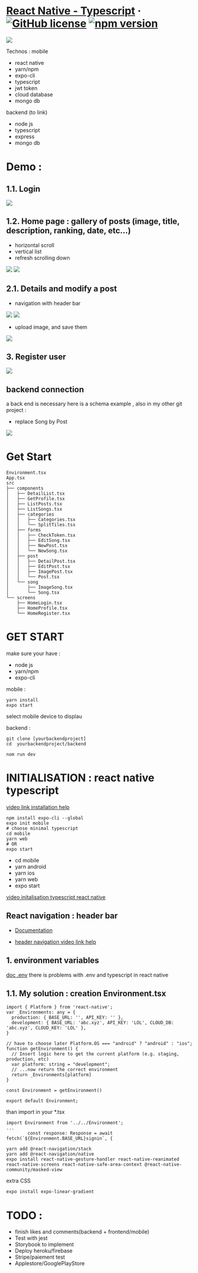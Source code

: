 
# [React Native - Typescript](https://reactnative.dev/) &middot; [![GitHub license](https://img.shields.io/badge/license-MIT-blue.svg)](https://github.com/facebook/react/blob/master/LICENSE) [![npm version](https://img.shields.io/npm/v/react.svg?style=flat)](https://www.npmjs.com/package/react) 

![](assets/demo1.gif)

Technos : mobile 
- react native
- yarn/npm
- expo-cli
- typescript
- jwt token
- cloud database
- mongo db

backend (to link)
- node js
- typescript
- express
- mongo db

# Demo :
## 1.1. Login

![](assets/AA.png)
## 1.2. Home page : gallery of posts (image, title, description, ranking, date, etc...)

- horizontal scroll
- vertical list
- refresh scrolling down

![](assets/CC.png)
![](assets/DD.png)

## 2.1. Details and modify a post

- navigation with header bar

![](assets/EE.png)
![](assets/FF.png)

- upload image, and save them

![](assets/demo.gif)


## 3. Register user
![](assets/BB.png)


## backend connection
a back end is necessary
here is a schema example , also in my other git project :

- replace Song by Post

![](assets/swagger.png)



# Get Start

```
Environment.tsx
App.tsx
src 
├── components
│   ├── DetailList.tsx
│   ├── GetProfile.tsx
│   ├── ListPosts.tsx
│   ├── ListSongs.tsx
│   ├── categories
│   │   ├── Categories.tsx
│   │   └── SplitTiles.tsx
│   ├── forms
│   │   ├── CheckToken.tsx
│   │   ├── EditSong.tsx
│   │   ├── NewPost.tsx
│   │   └── NewSong.tsx
│   ├── post
│   │   ├── DetailPost.tsx
│   │   ├── EditPost.tsx
│   │   ├── ImagePost.tsx
│   │   └── Post.tsx
│   └── song
│       ├── ImageSong.tsx
│       └── Song.tsx
└── screens
    ├── HomeLogin.tsx
    ├── HomeProfile.tsx
    └── HomeRegister.tsx

```

# GET START

make sure your have :
- node js
- yarn/npm
- expo-cli

mobile : 
```
yarn install
expo start
```

select mobile device to displau

backend :
```
git clone [yourbackendproject]
cd  yourbackendproject/backend

nom run dev
```






# INITIALISATION : react native typescript

[video link installation help](https://www.youtube.com/watch?v=oc3PoxqpJkU)


```
npm install expo-cli --global
expo init mobile
# choose minimal typescript
cd mobile
yarn web
# OR
expo start
```

- cd mobile
- yarn android
- yarn ios
- yarn web
- expo start


[video initalisation typescript react native](https://medium.com/javascript-in-plain-english/how-to-build-a-todo-list-app-with-react-hooks-and-typescript-b9cbdc61e966)

## React navigation : header bar
- [Documentation](https://reactnavigation.org/docs/hello-react-navigation)

- [header navigation video link help](https://www.youtube.com/watch?v=OmQCU-3KPms)



## 1. environment variables 

[doc .env](https://www.reactnativeschool.com/easily-manage-different-environment-configurations-in-react-native)
there is problems with .env and typescript in react native 

## 1.1. My solution : creation Environment.tsx
```
import { Platform } from 'react-native';
var _Environments: any = {
  production: { BASE_URL: '', API_KEY: '' },
  development: { BASE_URL: 'abc.xyz', API_KEY: 'LOL', CLOUD_DB: 'abc.xyz', CLOUD_KEY: 'LOL' },
}

// have to choose later Platform.OS === "android" ? "android" : "ios";
function getEnvironment() {
  // Insert logic here to get the current platform (e.g. staging, production, etc)
  var platform: string = "development";
  // ...now return the correct environment
  return _Environments[platform]
}

const Environment = getEnvironment()

export default Environment;
```

than import in your *.tsx
```
import Environment from '../../Environment';
...
        const response: Response = await fetch(`${Environment.BASE_URL}signin`, {
```

```
yarn add @react-navigation/stack
yarn add @react-navigation/native
expo install react-native-gesture-handler react-native-reanimated react-native-screens react-native-safe-area-context @react-native-community/masked-view
```

extra CSS
```
expo install expo-linear-gradient

```

# TODO :

- finish likes and comments(backend + frontend/mobile)
- Test with jest
- Storybook to implement
- Deploy heroku/firebase
- Stripe/paiement test
- Applestore/GooglePlayStore